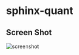 # sphinx-quant

## Screen Shot
![screenshot](https://sphinx-1253762454.cos.ap-shanghai.myqcloud.com/screenshot.png)
